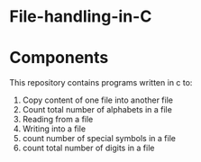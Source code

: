 # File-handling-in-C
# Components
 This repository contains programs written in c to:

<ol>
<li>Copy content of one file into another file</li>
<li>Count total number of alphabets in a file</li>
<li>Reading from a file</li>
<li>Writing into a file</li>
<li>count number of special symbols in a file</li>
<li>count total number of digits in a file</li>
</ol>
